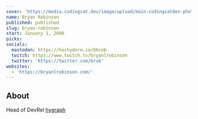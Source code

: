 ```yaml
---
cover: 'https://media.codingcat.dev/image/upload/main-codingcatdev-photo/podcast-guest/brob'
name: Bryan Robinson
published: published
slug: bryan-robinson
start: January 1, 2000
picks:
socials:
  mastodon: https://hachyderm.io/@brob
  twitch: https://www.twitch.tv/bryanlrobinson
  twitter: 'https://twitter.com/brob'
websites:
  - 'https://bryanlrobinson.com/'
---
```


## About

Head of DevRel [hygraph](https://hygraph.com/)
